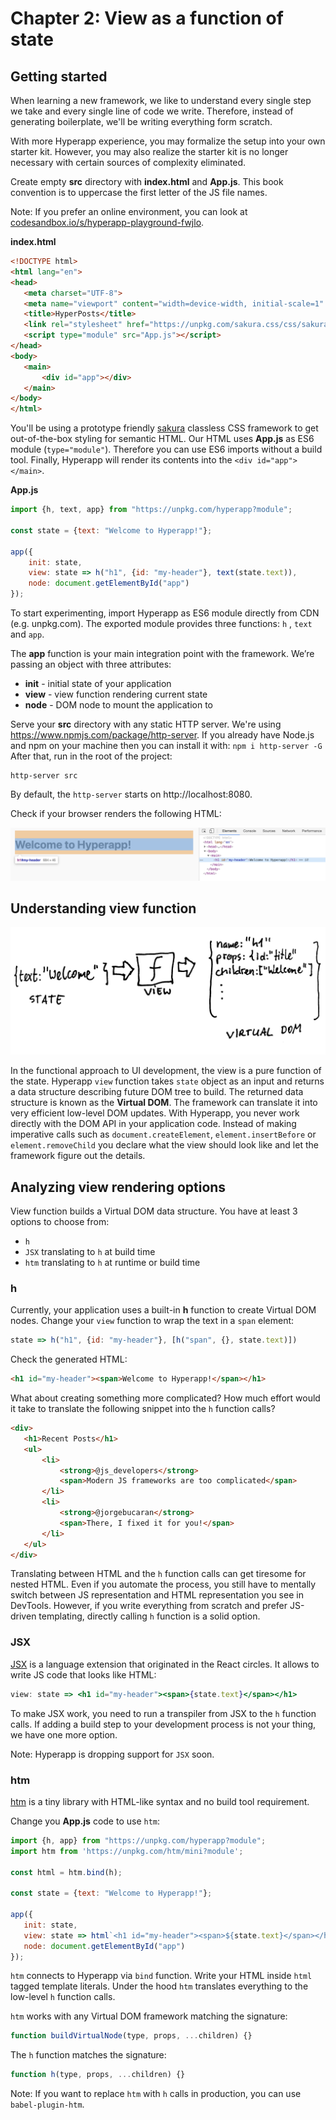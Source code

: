 # Chapter 2: View as a function of state

## Getting started

When learning a new framework, we like to understand every single step we take and every single line of code we write.
Therefore, instead of generating boilerplate, we'll be writing everything form scratch.

With more Hyperapp experience, you may formalize the setup into your own starter kit.
However, you may also realize the starter kit is no longer necessary with certain sources of complexity eliminated.


Create empty **src** directory with **index.html** and **App.js**. This book convention is to 
uppercase the first letter of the JS file names.

Note: If you prefer an online environment, you can look at [codesandbox.io/s/hyperapp-playground-fwjlo](https://codesandbox.io/s/hyperapp-playground-fwjlo).

**index.html**
```html
<!DOCTYPE html>
<html lang="en">
<head>
   <meta charset="UTF-8">
   <meta name="viewport" content="width=device-width, initial-scale=1" />
   <title>HyperPosts</title>
   <link rel="stylesheet" href="https://unpkg.com/sakura.css/css/sakura.css" type="text/css">
   <script type="module" src="App.js"></script>
</head>
<body>
   <main>
       <div id="app"></div>
   </main>
</body>
</html>
```
You'll be using a prototype friendly [sakura](https://oxal.org/projects/sakura/) classless CSS framework to get
out-of-the-box styling for semantic HTML.
Our HTML uses **App.js** as ES6 module (`type="module"`). Therefore you can use ES6 imports without a build tool.
Finally, Hyperapp will render its contents into the  `<div id="app"></main>`.


**App.js**
```js
import {h, text, app} from "https://unpkg.com/hyperapp?module";

const state = {text: "Welcome to Hyperapp!"};

app({
    init: state,
    view: state => h("h1", {id: "my-header"}, text(state.text)),
    node: document.getElementById("app")
});
```
To start experimenting, import Hyperapp as ES6 module directly from CDN (e.g. unpkg.com).
The exported module provides three functions: `h` , `text` and `app`.

The **app** function is your main integration point with the framework.
We’re passing an object with three attributes:
* **init** - initial state of your application
* **view** - view function rendering current state
* **node** - DOM node to mount the application to

Serve your **src** directory with any static HTTP server. We're using https://www.npmjs.com/package/http-server.
If you already have Node.js and npm on your machine then you can install it with:
`
npm i http-server -G
`
After that, run in the root of the project:
```
http-server src
```

By default, the `http-server` starts on http://localhost:8080.

Check if your browser renders the following HTML:

![Figure: Getting started HTML](images/getting-started.png)

## Understanding view function

![View as a function of state](images/view.jpg)

In the functional approach to UI development, the view is a pure function of the state.
Hyperapp ```view``` function takes ```state``` object as an input and returns a data structure describing future DOM tree to build.
The returned data structure is known as the **Virtual DOM**. The framework can translate it into very efficient low-level DOM updates.
With Hyperapp, you never work directly with the DOM API in your application code.
Instead of making imperative calls such as ```document.createElement```, ```element.insertBefore``` or ```element.removeChild``` you declare
what the view should look like and let the framework figure out the details. 

## Analyzing view rendering options

View function builds a Virtual DOM data structure. You have at least 3 options to choose from:
* ```h```
* ```JSX``` translating to ```h``` at build time
* ```htm``` translating to ```h``` at runtime or build time


### h

Currently, your application uses a built-in **h** function to create Virtual DOM nodes.
Change your ```view``` function to wrap the text in a ```span``` element:
```js
state => h("h1", {id: "my-header"}, [h("span", {}, state.text)])
```
Check the generated HTML:
```html
<h1 id="my-header"><span>Welcome to Hyperapp!</span></h1>
```

What about creating something more complicated?
How much effort would it take to translate the following snippet into the ```h``` function calls?
```html
<div>
   <h1>Recent Posts</h1>
   <ul>
       <li>
           <strong>@js_developers</strong>
           <span>Modern JS frameworks are too complicated</span>
       </li>
       <li>
           <strong>@jorgebucaran</strong>
           <span>There, I fixed it for you!</span>
       </li>
   </ul>
</div>
```
Translating between HTML and the ```h``` function calls can get tiresome for nested HTML.
Even if you automate the process, you still have to mentally switch between JS representation and HTML representation you see in DevTools.
However, if you write everything from scratch and prefer JS-driven templating, directly calling ```h``` function is a solid option.

### JSX

[JSX](http://facebook.github.io/jsx/) is a language extension that originated in the React circles. It allows to write JS code that looks like HTML:
```jsx
view: state => <h1 id="my-header"><span>{state.text}</span></h1>
```

To make JSX work, you need to run a transpiler from JSX to the ```h``` function calls.
If adding a build step to your development process is not your thing, we have one more option.

Note: Hyperapp is dropping support for ```JSX``` soon.

### htm

[htm](https://github.com/developit/htm) is a tiny library with HTML-like syntax and no build tool requirement.

Change you **App.js** code to use ```htm```:
```js
import {h, app} from "https://unpkg.com/hyperapp?module";
import htm from 'https://unpkg.com/htm/mini?module';

const html = htm.bind(h);

const state = {text: "Welcome to Hyperapp!"};

app({
   init: state,
   view: state => html`<h1 id="my-header"><span>${state.text}</span></h1>`,
   node: document.getElementById("app")
});
```
```htm``` connects to Hyperapp via ```bind``` function. Write your HTML inside ```html``` tagged template literals. Under the hood ```htm``` translates everything to the low-level ```h``` function calls.

```htm``` works with any Virtual DOM framework matching the signature:
```js
function buildVirtualNode(type, props, ...children) {}
```
The ```h``` function matches the signature:
```js
function h(type, props, ...children) {}
```

Note: If you want to replace ```htm``` with ```h``` calls in production, you can use ```babel-plugin-htm```.

